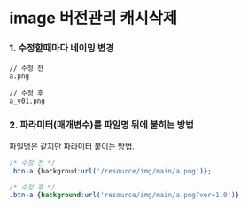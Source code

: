# image 버전관리 캐시삭제

### 1. 수정할때마다 네이밍 변경
```
// 수정 전
a.png

// 수정 후
a_v01.png
```

### 2. 파라미터(매개변수)를 파일명 뒤에 붙히는 방법
파일명은 같지만 파라미터 붙이는 방법.
``` css
/* 수정 전 */
.btn-a {backgroud:url('/resource/img/main/a.png')};

/* 수정 후 */
.btn-a {background:url('resource/img/main/a.png?ver=1.0')}
```
